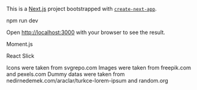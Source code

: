 This is a [Next.js](https://nextjs.org/) project bootstrapped with [`create-next-app`](https://github.com/vercel/next.js/tree/canary/packages/create-next-app).

npm run dev

Open [http://localhost:3000](http://localhost:3000) with your browser to see the result.

Moment.js

React Slick

Icons were taken from svgrepo.com
Images were taken from freepik.com and pexels.com
Dummy datas were taken from nedirnedemek.com/araclar/turkce-lorem-ipsum and random.org
